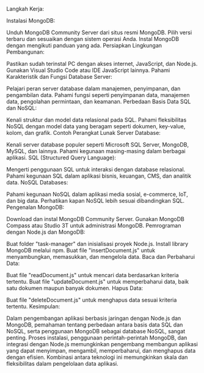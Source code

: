 Langkah Kerja:

Instalasi MongoDB:

Unduh MongoDB Community Server dari situs resmi MongoDB.
Pilih versi terbaru dan sesuaikan dengan sistem operasi Anda.
Instal MongoDB dengan mengikuti panduan yang ada.
Persiapkan Lingkungan Pembangunan:

Pastikan sudah terinstal PC dengan akses internet, JavaScript, dan Node.js.
Gunakan Visual Studio Code atau IDE JavaScript lainnya.
Pahami Karakteristik dan Fungsi Database Server:

Pelajari peran server database dalam manajemen, penyimpanan, dan pengambilan data.
Pahami fungsi seperti penyimpanan data, manajemen data, pengolahan permintaan, dan keamanan.
Perbedaan Basis Data SQL dan NoSQL:

Kenali struktur dan model data relasional pada SQL.
Pahami fleksibilitas NoSQL dengan model data yang beragam seperti dokumen, key-value, kolom, dan grafik.
Contoh Perangkat Lunak Server Database:

Kenali server database populer seperti Microsoft SQL Server, MongoDB, MySQL, dan lainnya.
Pahami kegunaan masing-masing dalam berbagai aplikasi.
SQL (Structured Query Language):

Mengerti penggunaan SQL untuk interaksi dengan database relasional.
Pahami kegunaan SQL dalam aplikasi bisnis, keuangan, CMS, dan analitik data.
NoSQL Databases:

Pahami kegunaan NoSQL dalam aplikasi media sosial, e-commerce, IoT, dan big data.
Perhatikan kapan NoSQL lebih sesuai dibandingkan SQL.
Pengenalan MongoDB:

Download dan instal MongoDB Community Server.
Gunakan MongoDB Compass atau Studio 3T untuk administrasi MongoDB.
Pemrograman dengan Node.js dan MongoDB:

Buat folder "task-manager" dan inisialisasi proyek Node.js.
Install library MongoDB melalui npm.
Buat file "insertDocument.js" untuk menyambungkan, memasukkan, dan mengelola data.
Baca dan Perbaharui Data:

Buat file "readDocument.js" untuk mencari data berdasarkan kriteria tertentu.
Buat file "updateDocument.js" untuk memperbaharui data, baik satu dokumen maupun banyak dokumen.
Hapus Data:

Buat file "deleteDocument.js" untuk menghapus data sesuai kriteria tertentu.
Kesimpulan:

Dalam pengembangan aplikasi berbasis jaringan dengan Node.js dan MongoDB, pemahaman tentang perbedaan antara basis data SQL dan NoSQL, serta penggunaan MongoDB sebagai database NoSQL, sangat penting. Proses instalasi, penggunaan perintah-perintah MongoDB, dan integrasi dengan Node.js memungkinkan pengembang membangun aplikasi yang dapat menyimpan, mengambil, memperbaharui, dan menghapus data dengan efisien. Kombinasi antara teknologi ini memungkinkan skala dan fleksibilitas dalam pengelolaan data aplikasi.
